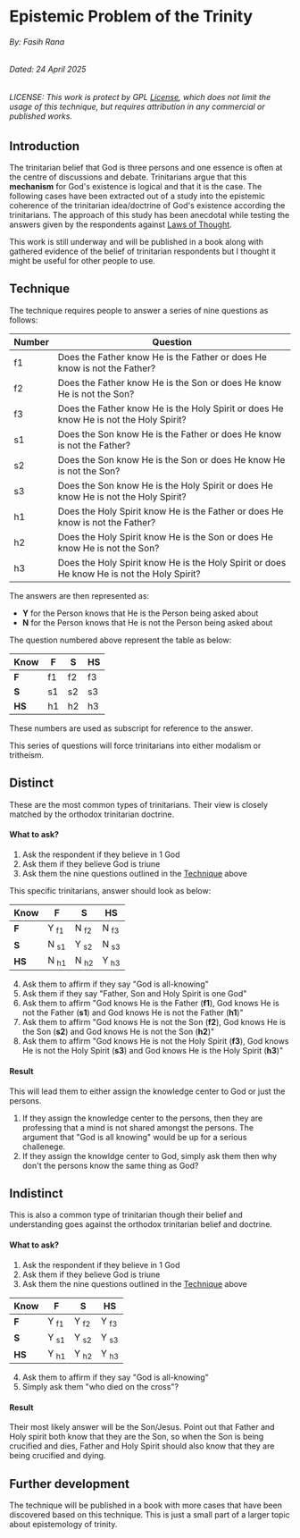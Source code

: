 # Epistemic Problem of the Trinity
###### By: Fasih Rana
###### Dated: 24 April 2025
###### LICENSE: This work is protect by GPL [License](/LICENSE), which does not limit the usage of this technique, but requires attribution in any commercial or published works.

## Introduction
The trinitarian belief that God is three persons and one essence is often at the centre of discussions and debate. Trinitarians argue that this **mechanism** for God's existence is logical and that it is the case. The following cases have been extracted out of a study into the epistemic coherence of the trinitarian idea/doctrine of God's existence according the trinitarians. The approach of this study has been anecdotal while testing the answers given by the respondents against [Laws of Thought](https://www.britannica.com/topic/laws-of-thought).

This work is still underway and will be published in a book along with gathered evidence of the belief of trinitarian respondents but I thought it might be useful for other people to use.

## Technique

The technique requires people to answer a series of nine questions as follows:

| Number | Question |
| ------ | -------- |
| f1 | Does the Father know He is the Father or does He know is not the Father? |
| f2 | Does the Father know He is the Son or does He know He is not the Son? |
| f3 | Does the Father know He is the Holy Spirit or does He know He is not the Holy Spirit? |
| s1 | Does the Son know He is the Father or does He know is not the Father? |
| s2 | Does the Son know He is the Son or does He know He is not the Son? |
| s3 | Does the Son know He is the Holy Spirit or does He know He is not the Holy Spirit? |
| h1 | Does the Holy Spirit know He is the Father or does He know is not the Father? |
| h2 | Does the Holy Spirit know He is the Son or does He know He is not the Son? |
| h3 | Does the Holy Spirit know He is the Holy Spirit or does He know He is not the Holy Spirit? |

The answers are then represented as:

- **Y** for the Person knows that He is the Person being asked about
- **N** for the Person knows that He is not the Person being asked about

The question numbered above represent the table as below:

| Know   | F   | S   | HS  |
| ------ | --- | --- | --- |
| **F**  | f1  | f2  | f3  |
| **S**  | s1  | s2  | s3  |
| **HS** | h1  | h2  | h3  |

These numbers are used as subscript for reference to the answer.

This series of questions will force trinitarians into either modalism or tritheism.

## Distinct

These are the most common types of trinitarians. Their view is closely matched by the orthodox trinitarian doctrine.

#### What to ask?

1. Ask the respondent if they believe in 1 God
2. Ask them if they believe God is triune
3. Ask them the nine questions outlined in the [Technique](#technique) above

This specific trinitarians, answer should look as below:

| Know   | F   | S   | HS  |
| ------ | --- | --- | --- |
| **F**  | Y <sub>f1</sub> | N <sub>f2</sub> | N <sub>f3</sub> |
| **S**  | N <sub>s1</sub> | Y <sub>s2</sub> | N <sub>s3</sub> |
| **HS** | N <sub>h1</sub> | N <sub>h2</sub> | Y <sub>h3</sub> |

4. Ask them to affirm if they say "God is all-knowing"
5. Ask them  if they say "Father, Son and Holy Spirit is one God"
6. Ask them to affirm "God knows He is the Father (**f1**), God knows He is not the Father (**s1**) and God knows He is not the Father (**h1**)"
7. Ask them to affirm "God knows He is not the Son (**f2**), God knows He is the Son (**s2**) and God knows He is not the Son (**h2**)"
8. Ask them to affirm "God knows He is not the Holy Spirit (**f3**), God knows He is not the Holy Spirit (**s3**) and God knows He is the Holy Spirit (**h3**)"

#### Result

This will lead them to either assign the knowledge center to God or just the persons.
1. If they assign the knowledge center to the persons, then they are professing that a mind is not shared amongst the persons. The argument that "God is all knowing" would be up for a serious challenege.
2. If they assign the knowldge center to God, simply ask them then why don't the persons know the same thing as God?

## Indistinct

This is also a common type of trinitarian though their belief and understanding goes against the orthodox trinitarian belief and doctrine.

#### What to ask?

1. Ask the respondent if they believe in 1 God
2. Ask them if they believe God is triune
3. Ask them the nine questions outlined in the [Technique](#technique) above

| Know   | F   | S   | HS  |
| ------ | --- | --- | --- |
| **F**  | Y <sub>f1</sub> | Y <sub>f2</sub> | Y <sub>f3</sub> |
| **S**  | Y <sub>s1</sub> | Y <sub>s2</sub> | Y <sub>s3</sub> |
| **HS** | Y <sub>h1</sub> | Y <sub>h2</sub> | Y <sub>h3</sub> |

4. Ask them to affirm if they say "God is all-knowing"
5. Simply ask them "who died on the cross"?

#### Result

Their most likely answer will be the Son/Jesus. Point out that Father and Holy spirit both know that they are the Son, so when the Son is being crucified and dies, Father and Holy Spirit should also know that they are being crucified and dying.

## Further development

The technique will be published in a book with more cases that have been discovered based on this technique. This is just a small part of a larger topic about epistemology of trinity.
